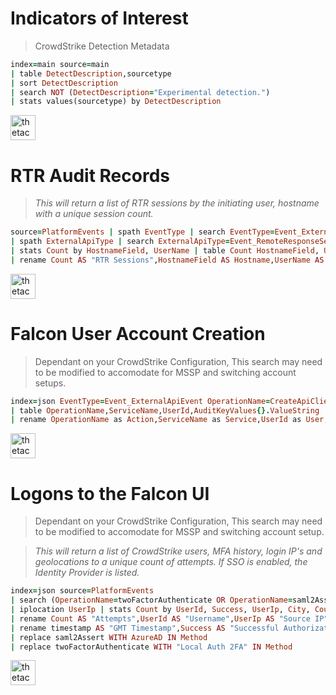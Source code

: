 # Indicators of Interest

> CrowdStrike Detection Metadata

```rb
index=main source=main
| table DetectDescription,sourcetype
| sort DetectDescription
| search NOT (DetectDescription="Experimental detection.")
| stats values(sourcetype) by DetectDescription
```

<a href="https://falcon.crowdstrike.com/eam/en-US/app/eam2/search?q=search%20index%3Dmain%20source%3Dmain%0A%7C%20table%20DetectDescription%2Csourcetype%0A%7C%20sort%20DetectDescription%0A%7C%20search%20NOT%20(DetectDescription%3D%22Experimental%20detection.%22)%0A%7C%20stats%20values(sourcetype)%20by%20DetectDescription&display.page.search.mode=smart&dispatch.sample_ratio=1&earliest=-7d%40h&latest=now&display.page.search.tab=statistics&display.general.type=statistics&display.visualizations.type=mapping&display.visualizations.mapping.type=choropleth&sid=1600166460.17983">
<img border="0" alt="thetacyber-csfalcon-fqlsearch" src="https://csfalcon.thetadev.services/assets/search.png" height="40"></a>

# RTR Audit Records

> _This will return a list of RTR sessions by the initiating user, hostname with a unique session count._

```rb
source=PlatformEvents | spath EventType | search EventType=Event_ExternalApiEvent 
| spath ExternalApiType | search ExternalApiType=Event_RemoteResponseSessionStartEvent
| stats Count by HostnameField, UserName | table Count HostnameField, UserName
| rename Count AS "RTR Sessions",HostnameField AS Hostname,UserName AS Analyst
```

<a href="https://falcon.crowdstrike.com/investigate/events/en-US/app/eam2/search?q=search%20source%3DPlatformEvents%20%7C%20spath%20EventType%20%7C%20search%20EventType%3DEvent_ExternalApiEvent%20%0A%7C%20spath%20ExternalApiType%20%7C%20search%20ExternalApiType%3DEvent_RemoteResponseSessionStartEvent%0A%7C%20stats%20Count%20by%20HostnameField%2C%20UserName%20%7C%20table%20Count%20HostnameField%2C%20UserName%0A%7C%20rename%20Count%20AS%20%22RTR%20Sessions%22%2CHostnameField%20AS%20Hostname%2CUserName%20AS%20Analyst&display.page.search.mode=verbose&dispatch.sample_ratio=1&earliest=-3d%40h&latest=now&display.page.search.tab=statistics&display.general.type=statistics&sid=1600161458.17855">
<img border="0" alt="thetacyber-csfalcon-fqlsearch" src="https://csfalcon.thetadev.services/assets/search.png" height="40"></a>

# Falcon User Account Creation

> Dependant on your CrowdStrike Configuration, This search may need to be modified to accomodate for MSSP and switching account setups.

```rb
index=json EventType=Event_ExternalApiEvent OperationName=CreateApiClient OR OperationName=createUser Success=true
| table OperationName,ServiceName,UserId,AuditKeyValues{}.ValueString
| rename OperationName as Action,ServiceName as Service,UserId as User,AuditKeyValues{}.ValueString as "New User ID"
```

<a href="https://falcon.crowdstrike.com/investigate/events/en-US/app/eam2/search?q=search%20index%3Djson%20EventType%3DEvent_ExternalApiEvent%20OperationName%3DCreateApiClient%20OR%20OperationName%3DcreateUser%20Success%3Dtrue%0A%7C%20table%20OperationName%2CServiceName%2CUserId%2CAuditKeyValues%7B%7D.ValueString%0A%7C%20rename%20OperationName%20as%20Action%2CServiceName%20as%20Service%2CUserId%20as%20User%2CAuditKeyValues%7B%7D.ValueString%20as%20%22New%20User%20ID%22&display.page.search.mode=verbose&dispatch.sample_ratio=1&earliest=-30d%40d&latest=now&display.page.search.tab=statistics&display.general.type=statistics&sid=1600161173.15377">
<img border="0" alt="thetacyber-csfalcon-fqlsearch" src="https://csfalcon.thetadev.services/assets/search.png" height="40"></a>

# Logons to the Falcon UI 

> Dependant on your CrowdStrike Configuration, This search may need to be modified to accomodate for MSSP and switching account setup.

> _This will return a list of CrowdStrike users, MFA history, login IP's and geolocations to a unique count of attempts. If SSO is enabled, the Identity Provider is listed._

```rb
index=json source=PlatformEvents
| search (OperationName=twoFactorAuthenticate OR OperationName=saml2Assert)
| iplocation UserIp | stats Count by UserId, Success, UserIp, City, Country, timestamp, OperationName
| rename Count AS "Attempts",UserId AS "Username",UserIp AS "Source IP", OperationName AS Method
| rename timestamp AS "GMT Timestamp",Success AS "Successful Authorization"
| replace saml2Assert WITH AzureAD IN Method 
| replace twoFactorAuthenticate WITH "Local Auth 2FA" IN Method
```

<a href="https://falcon.crowdstrike.com/investigate/events/en-US/app/eam2/search?q=search%20index%3Djson%20source%3DPlatformEvents%0A%7C%20search%20(OperationName%3DtwoFactorAuthenticate%20OR%20OperationName%3Dsaml2Assert)%0A%7C%20iplocation%20UserIp%20%7C%20stats%20Count%20by%20UserId%2C%20Success%2C%20UserIp%2C%20City%2C%20Country%2C%20timestamp%2C%20OperationName%0A%7C%20rename%20Count%20AS%20%22Attempts%22%2CUserId%20AS%20%22Username%22%2CUserIp%20AS%20%22Source%20IP%22%2C%20OperationName%20AS%20Method%0A%7C%20rename%20timestamp%20AS%20%22GMT%20Timestamp%22%2CSuccess%20AS%20%22Successful%20Authorization%22%0A%7C%20replace%20saml2Assert%20WITH%20AzureAD%20IN%20Method%20%0A%7C%20replace%20twoFactorAuthenticate%20WITH%20%22Local%20Auth%202FA%22%20IN%20Method&display.page.search.mode=verbose&dispatch.sample_ratio=1&earliest=-7d%40h&latest=now&display.page.search.tab=statistics&display.general.type=statistics&sid=1600161003.15372">
<img border="0" alt="thetacyber-csfalcon-fqlsearch" src="https://csfalcon.thetadev.services/assets/search.png" height="40"></a>
